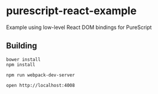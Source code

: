 # purescript-react-example

Example using low-level React DOM bindings for PureScript

## Building

    bower install
    npm install

    npm run webpack-dev-server

    open http://localhost:4008

